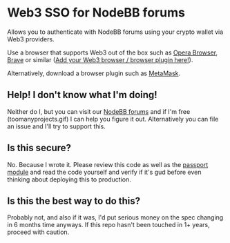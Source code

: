 # Web3 SSO for NodeBB forums

Allows you to authenticate with NodeBB forums using your crypto wallet via Web3 providers.

Use a browser that supports Web3 out of the box such as [Opera Browser](https://www.opera.com/crypto), [Brave](https://brave.com/) or similar ([Add your Web3 browser / browser plugin here!](https://github.com/psychobunny/nodebb-plugin-sso-web3/edit/main/README.md)).

Alternatively, download a browser plugin such as [MetaMask](https://metamask.io).

## Help! I don't know what I'm doing!

Neither do I, but you can visit our [NodeBB forums](https://community.nodebb.org) and if I'm free (toomanyprojects.gif) I can help you figure it out. Alternatively you can file an issue and I'll try to support this.

## Is this secure?

No. Because I wrote it. Please review this code as well as the [passport module](https://github.com/psychobunny/passport-dapp-web3) and read the code yourself and verify if it's gud before even thinking about deploying this to production.

## Is this the best way to do this?

Probably not, and also if it was, I'd put serious money on the spec changing in 6 months time anyways. If this repo hasn't been touched in 1+ years, proceed with caution.
